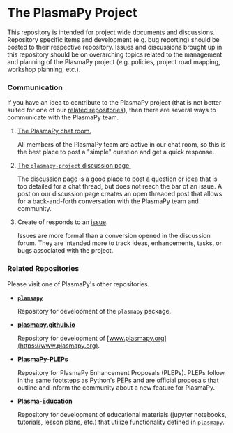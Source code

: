 [plasmapy]: https://github.com/PlasmaPy/plasmapy

# The PlasmaPy Project

This repository is intended for project wide documents and discussions.
Repository specific items and development (e.g. bug reporting) should be posted
to their respective repository.  Issues and discussions brought up in this repository
should be on overarching topics related to the management and planning of the 
PlasmaPy project (e.g. policies, project road mapping, workshop planning, etc.).

### Communication

If you have an idea to contribute to the PlasmaPy project (that is not better suited
for one of our [related repositories](#related-repositories)), then there are several 
ways to communicate with the PlasmaPy team.

1. [The PlasmaPy chat room.](https://app.element.io/#/room/#plasmapy:openastronomy.org)
   
   All members of the PlasmaPy team are active in our chat room, so this is the best
   place to post a "simple" question and get a quick response.

1. [The `plasmapy-project` discussion page.](https://github.com/PlasmaPy/plasmapy-project/discussions)
   
   The discussion page is a good place to post a question or idea that is too detailed
   for a chat thread, but does not reach the bar of an issue.  A post on our discussion
   page creates an open threaded post that allows for a back-and-forth conversation with
   the PlasmaPy team and community.

1. Create of responds to an [issue](https://github.com/PlasmaPy/plasmapy-project/issues).

   Issues are more formal than a conversion opened in the discussion forum.  They are
   intended more to track ideas, enhancements, tasks, or bugs associated with the
   project.

### Related Repositories

Please visit one of PlasmaPy's other repositories.

* **[`plamsapy`][plasmapy]**

  Repository for development of the `plasmapy` package.

* **[plasmapy.github.io](https://github.com/PlasmaPy/plasmapy.github.io)**
  
  Repository for development of [www.plasmapy.org](https://www.plasmapy.org).

* **[PlasmaPy-PLEPs](https://github.com/PlasmaPy/PlasmaPy-PLEPs)**
  
  Repository for PlasmaPy Enhancement Proposals (PLEPs).  PLEPs follow in the same
  footsteps as Python's [PEPs](https://www.python.org/dev/peps/pep-0001/) and are 
  official proposals that outline and inform the community about a new feature
  for PlasmaPy.

* **[Plasma-Education](https://github.com/PlasmaPy/Plasma-Education)**

  Repository for development of educational materials (jupyter notebooks, tutorials, 
  lesson plans, etc.) that utilize functionality defined in 
  [`plasmapy`](https://github.com/PlasmaPy/plasmapy).
